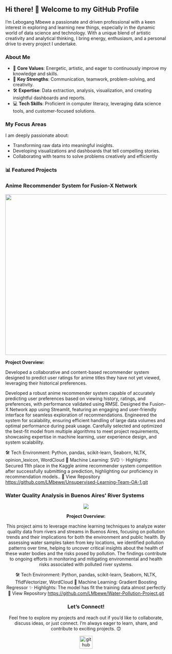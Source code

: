 ## Hi there! 👋 Welcome to my GitHub Profile

I’m Lebogang Mbewe a passionate and driven professional with a keen interest in exploring and learning new things, especially in the dynamic world of data science and technology. With a unique blend of artistic creativity and analytical thinking, I bring energy, enthusiasm, and a personal drive to every project I undertake.

### About Me
- 🌟 **Core Values**: Energetic, artistic, and eager to continuously improve my knowledge and skills.  
- 🧠 **Key Strengths**: Communication, teamwork, problem-solving, and creativity.  
- 🛠 **Expertise**: Data extraction, analysis, visualization, and creating insightful dashboards and reports.  
- 💻 **Tech Skills**: Proficient in computer literacy, leveraging data science tools, and customer-focused solutions.  

### My Focus Areas
I am deeply passionate about:
- Transforming raw data into meaningful insights.  
- Developing visualizations and dashboards that tell compelling stories.  
- Collaborating with teams to solve problems creatively and efficiently

### 📊 Featured Projects

### **Anime Recommender System for Fusion-X Network**  

<div id="main image" align="center">
  <img src="https://uchi.imgix.net/general/anime2.png?crop=focalpoint&domain=uchi.imgix.net&fit=crop&fm=pjpg&fp-x=0.5&fp-y=0.5&h=558&ixlib=php-3.3.1&q=82&usm=20&w=992" width="960" height="500" alt=""/>
</div>

**Project Overview:**  

Developed a collaborative and content-based recommender system designed to predict user ratings for anime titles they have not yet viewed, leveraging their historical preferences. 

Developed a robust anime recommender system capable of accurately predicting user preferences based on viewing history, ratings, and preferences, with performance validated using RMSE. Designed the Fusion-X Network app using Streamlit, featuring an engaging and user-friendly interface for seamless exploration of recommendations. Engineered the system for scalability, ensuring efficient handling of large data volumes and optimal performance during peak usage. Carefully selected and optimized the best-fit model from multiple algorithms to meet project requirements, showcasing expertise in machine learning, user experience design, and system scalability.

🛠️ Tech Environment: Python, pandas, scikit-learn, Seaborn, NLTK, opinion_lexicon, WordCloud 🤖 Machine Learning: SVD ✨ Highlights: Secured 11th place in the Kaggle anime recommender system competition after successfully submitting a prediction, highlighting our proficiency in recommendation models.. 📂 View Repository https://github.com/LMbewe/Unsupervised-Learning-Team-OA-1.git


### Water Quality Analysis in Buenos Aires' River Systems
<div id="main image" align="center">
  <img src=
</div>

**Project Overview:**

This project aims to leverage machine learning techniques to analyze water quality data from rivers and streams in Buenos Aires, focusing on pollution trends and their implications for both the environment and public health. By assessing water samples taken from key locations, we identified pollution patterns over time, helping to uncover critical insights about the health of these water bodies and the risks posed by pollution. The findings contribute to ongoing efforts in monitoring and mitigating environmental and health risks associated with polluted river systems.

🛠️ Tech Environment: Python, pandas, scikit-learn, Seaborn, NLTK, TfidfVectorizer, WordCloud 🤖 Machine Learning: Gradient Boosting Regressor ✨ Highlights: The model has fit the training data almost perfectly  📂 View Repository https://github.com/LMbewe/Water-Pollution-Project.git

### Let’s Connect!  
Feel free to explore my projects and reach out if you’d like to collaborate, discuss ideas, or just connect. I’m always eager to learn, share, and contribute to exciting projects. 😊  

[<img src='https://cdn.jsdelivr.net/npm/simple-icons@3.0.1/icons/github.svg' alt='github' height='40'>](https://github.com/LMbewe)


